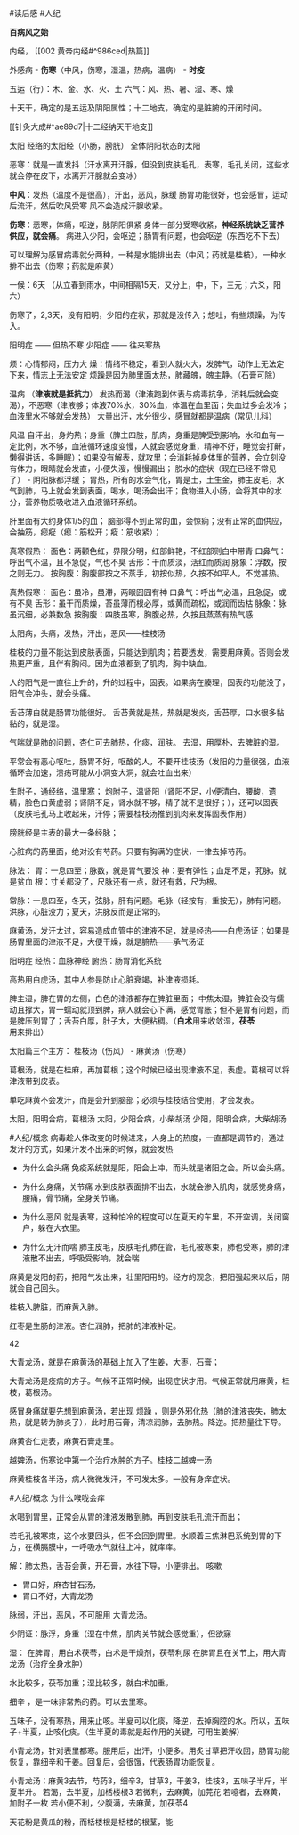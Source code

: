 #读后感 #人纪 


**百病风之始**


内经， [[002 黄帝内经#^986ced|热篇]]

外感病
	- **伤寒**（中风，伤寒，湿温，热病，温病）
	- **时疫**

五运（行）：木、金、水、火、土
六气：风、热、暑、湿、寒、燥

十天干，确定的是五运及阴阳属性；十二地支，确定的是脏腑的开闭时间。

[[针灸大成#^ae89d7|十二经纳天干地支]]

太阳
	经络的太阳经（小肠，膀胱）
	全体阴阳状态的太阳


恶寒：就是一直发抖（汗水离开汗腺，但没到皮肤毛孔，表寒，毛孔关闭，这些水就会停在皮下，水离开汗腺就会变冰）

**中风**：发热（温度不是很高），汗出，恶风，脉缓
	肠胃功能很好，也会感冒，运动后流汗，然后吹风受寒
	风不会造成汗腺收紧。

**伤寒**：恶寒，体痛，呕逆，脉阴阳俱紧
	身体一部分受寒收紧，**神经系统缺乏营养供应，就会痛**。
	病进入少阳，会呕逆；肠胃有问题，也会呕逆（东西吃不下去）


可以理解为感冒病毒就分两种，一种是水能排出去（中风；药就是桂枝），一种水排不出去（伤寒；药就是麻黄）

一候：6天 （从立春到雨水，中间相隔15天，又分上，中，下，三元；六爻，阳六）


伤寒了，2,3天，没有阳明，少阳的症状，那就是没传入；想吐，有些烦躁，为传入。

阳明症 —— 但热不寒 
少阳症 —— 往来寒热

烦：心情郁闷，压力大 
燥：情绪不稳定，看到人就火大，发脾气，动作上无法定下来，情志上无法安定
烦躁是因为肺里面太热，肺藏魄，魄主静。（石膏可除）


温病 （**津液就是抵抗力**）
	发热而渴（津液跑到体表与病毒抗争，消耗后就会变渴），不恶寒（津液够；体液70%水，30%血，体温在血里面；失血过多会发冷；血液里水不够就会发热） 
	大量出汗，水分很少，感冒就都是温病（常见儿科）


风温 
	自汗出，身灼热；身重（脾主四肢，肌肉，身重是脾受到影响，水和血有一定比例，水不够，血液循环速度变慢，人就会感觉身重，精神不好，睡觉会打鼾，懒得讲话，多睡眠）；如果没有解表，就攻里；会消耗掉身体里的营养，会立刻没有体力，眼睛就会发直，小便失溲，慢慢漏出；
	脱水的症状（现在已经不常见了）
	-
	阴阳脉都浮缓；
	胃热，所有的水会气化，胃是土，土生金，肺主皮毛，水气到肺，马上就会发到表面，喝水，喝汤会出汗；食物进入小肠，会将其中的水分，营养物质吸收进入血液循环系统。 

肝里面有大约身体1/5的血；
脑部得不到正常的血，会惊痫；没有正常的血供应，会抽筋，瘛瘲（瘛：筋松开；瘲：筋收紧）；


真寒假热：
面色：两颧色红，界限分明，红部鲜艳，不红部则白中带青
口鼻气：呼出气不温，且不急促，气也不臭
舌形：干而质淡，活红而质润
脉象：浮数，按之则无力。
按胸腹：胸腹部按之不蒸手，初按似热，久按不如平人，不觉甚热。


真热假寒：
面色：虽冷，虽滞，两眼囧囧有神 
口鼻气：呼出气必温，且急促，或有不臭
舌形：虽干而质燥，苔虽薄而根必厚，或黄而疏松，或润而齿枯
脉象：脉虽沉细，必兼数急 
按胸腹：四肢虽寒，胸腹必热，久按且蒸蒸有热气感



太阳病，头痛，发热，汗出，恶风——桂枝汤

桂枝的力量不能达到皮肤表面，只能达到肌肉；若要透发，需要用麻黄。否则会发热更严重，且伴有胸闷。因为血液都到了肌肉，胸中缺血。

人的阳气是一直往上升的，升的过程中，固表。如果病在腠理，固表的功能没了，阳气会冲头，就会头痛。


舌苔薄白就是肠胃功能很好。 舌苔黄就是热，热就是发炎，舌苔厚，口水很多黏黏的，就是湿。

气喘就是肺的问题，杏仁可去肺热，化痰，润肤。
去湿，用厚朴，去脾脏的湿。

平常会有恶心呕吐，肠胃不好，呕酸的人，不要开桂枝汤（发阳的力量很强，血液循环会加速，溃疡可能从小洞变大洞，就会吐血出来）



生附子，通经络，温里寒；
炮附子，温肾阳（肾阳不足，小便清白，腰酸，遗精，脸色白黄虚弱；肾阴不足，肾水就不够，精子就不是很好；），还可以固表（皮肤毛孔马上收起来，汗停；需要桂枝汤推到肌肉来发挥固表作用）


膀胱经是主表的最大一条经脉；


心脏病的药里面，绝对没有芍药。只要有胸满的症状，一律去掉芍药。

脉法：
胃：一息四至；脉数，就是胃气要没 
神：要有弹性；血足不足，芤脉，就是贫血
根：寸关都没了，尺脉还有一点，就还有救，尺为根。


常脉：一息四至，冬天，弦脉，肝有问题。毛脉（轻按有，重按无），肺有问题。洪脉，心脏没力；夏天，洪脉反而是正常的。


麻黄汤，发汗太过，容易造成血管中的津液不足，就是经热——白虎汤证；如果是肠胃里面的津液不足，大便干燥，就是腑热——承气汤证

阳明症 
	经热：血脉神经
	腑热：肠胃消化系统


高热用白虎汤，其中人参是防止心脏衰竭，补津液损耗。


脾主湿，脾在胃的左侧，白色的津液都存在脾脏里面；
	中焦太湿，脾脏会没有蠕动且撑大，胃一蠕动就顶到脾，病人就会心下满，感觉胃胀；但不是胃有问题，而是脾压到胃了；舌苔白厚，肚子大，大便粘稠。（**白术**用来收敛湿，**茯苓**用来排出）




太阳篇三个主方：
桂枝汤（伤风） -  麻黄汤（伤寒）

葛根汤，就是在桂麻，再加葛根；这个时候已经出现津液不足，表虚。葛根可以将津液带到皮表。

单吃麻黄不会发汗，而是会升到脑部；必须与桂枝结合使用，才会发表。



太阳，阳明合病，葛根汤
太阳，少阳合病，小柴胡汤
少阳，阳明合病，大柴胡汤

#人纪/概念 
病毒趁人体改变的时候进来，人身上的热度，一直都是调节的，通过发汗的方式，如果汗发不出来的时候，就会发热

 - 为什么会头痛
	 免疫系统就是阳，阳会上冲，而头就是诸阳之会。所以会头痛。

- 为什么身痛，关节痛
	水到皮肤表面排不出去，水就会渗入肌肉，就感觉身痛，腰痛，骨节痛，全身关节痛。

- 为什么恶风 
	就是表寒，这种怕冷的程度可以在夏天的车里，不开空调，关闭窗户，躲在大衣里。

- 为什么无汗而喘
	肺主皮毛，皮肤毛孔肺在管，毛孔被寒束，肺也受寒，肺的津液散不出去，呼吸受影响，就会喘


麻黄是发阳的药，把阳气发出来，壮里阳用的。经方的观念，把阳强起来以后，阴就会自己回头。


桂枝入脾脏，而麻黄入肺。

红枣是生肠的津液。杏仁润肺，把肺的津液补足。



42

大青龙汤，就是在麻黄汤的基础上加入了生姜，大枣，石膏；

大青龙汤是疫病的方子。气候不正常时候，出现症状才用。气候正常就用麻黄，桂枝，葛根汤。

感冒身痛就要先想到麻黄汤，若出现 烦躁 ，则是外邪化热（肺的津液丧失，肺太热，就是转为肺炎了），此时用石膏，清凉润肺，去肺热。降逆。把热量往下导。

麻黄杏仁走表，麻黄石膏走里。


越婢汤，伤寒论中第一个治疗水肿的方子。桂枝二越婢一汤

麻黄桂枝各半汤，病人微微发汗，不可发太多。一般有身痒症状。

#人纪/概念 
为什么喉咙会痒

水喝到胃里，正常会从胃的津液发散到肺，再到皮肤毛孔流汗而出；

若毛孔被寒束，这个水要回头，但不会回到胃里。水顺着三焦淋巴系统到胃的下方，在横膈膜中，一呼吸水气就往上冲，就痒痒。

解：肺太热，舌苔会黄，开石膏，水往下导，小便排出。
咳嗽
- 胃口好，麻杏甘石汤，
- 胃口不好，大青龙汤

脉弱，汗出，恶风，不可服用 大青龙汤。


少阴证：脉浮，身重（湿在中焦，肌肉关节就会感觉重），但欲寐

湿：
在脾胃，用白术茯苓，白术是干燥剂，茯苓利尿
在脾胃且在关节上，用大青龙汤（治疗全身水肿）


水比较多，茯苓加重；湿比较多，就白术加重。


细辛 ，是一味非常热的药。可以去里寒。

五味子，没有寒热，用来止咳。半夏可以化痰，降逆，去掉胸腔的水。所以，五味子+半夏，止咳化痰。（生半夏的毒就是起作用的关键，可用生姜解）

小青龙汤，针对表里都寒。服用后，出汗，小便多。用炙甘草把汗收回，肠胃功能恢复，靠细辛和干姜。回复后，会很饿，代表肠胃功能恢复。

小青龙汤：麻黄3去节，芍药3，细辛3，甘草3，干姜3，桂枝3，五味子半斤，半夏半升。
若渴，去半夏，加栝楼根3
若微利，去麻黄，加芫花
若噫者，去麻黄，加附子一枚
若小便不利，少腹满，去麻黄，加茯苓4


天花粉是黄瓜的粉，而栝楼根是栝楼的根茎，能














